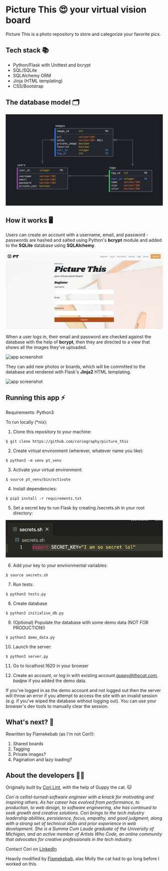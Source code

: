 # Picture This :heart_eyes: your virtual vision board

Picture This is a photo repository to store and categorize your favorite pics.


## Tech stack :books:  
* Python/Flask with Unittest and bcrypt
* SQL/SQLite
* SQLAlchemy ORM
* Jinja (HTML templating)
* CSS/Bootstrap


## The database model :card_index_dividers:

![app screenshot](/static/img/model_pt_v1.png)


## How it works :desktop_computer:

Users can create an account with a username, email, and password - passwords are hashed and salted using Python's **bcrypt** module and added to the **SQLite** database using **SQLAlchemy**.

![app screenshot](/static/img/pt_img_register.png)

When a user logs in, their email and password are checked against the database with the help of **bcrypt**, then they are directed to a view that shows all the images they've uploaded.

![app screenshot](/static/img/pt_gif_login.gif)

They can add new photos or boards, which will be committed to the database and rendered with Flask's **Jinja2** HTML templating.

![app screenshot](/static/img/pt_gif_tag.gif)


## Running this app :zap:

Requirements:
Python3

To run locally (*nix):

1. Clone this repository to your machine:

```
$ git clone https://github.com/coriography/picture_this
```

2. Create virtual environment (wherever, whatever name you like):

```
$ python3 -m venv pt_venv
```

3. Activate your virtual environment:

```
$ source pt_venv/bin/activate
```

4. Install dependencies:

```
$ pip3 install -r requirements.txt
```

5. Set a secret key to run Flask by creating /secrets.sh in your root directory:

![app screenshot](/static/img/secret_key.png)

6. Add your key to your environmental variables:

```
$ source secrets.sh
```

7. Run tests:

```
$ python3 tests.py
```

8. Create database

```
$ python3 initialise_db.py
```

9. (Optional) Populate the database with some demo data (NOT FOR PRODUCTION!)

```
$ python3 demo_data.py
```

10. Launch the server:

```
$ python3 server.py
```

11. Go to localhost:1620 in your browser

12. Create an account, or log in with existing account *guppy@thecat.com, badpw* if you added the demo data.

If you've logged in as the demo account and not logged out then the server will throw an error if you attempt to
access the site with an invalid session (e.g. if you've wiped the database without logging out).
You can use your browser's dev tools to manually clear the session.

## What's next? :thinking:

Rewritten by Flamekebab (as I'm not Cori!):

1. Shared boards
2. Tagging
3. Private images?
4. Pagination and lazy loading?

## About the developers :woman_technologist:

Originally built by [Cori Lint](https://github.com/coriography), with the help of Guppy the cat. :cat:

*Cori is cellist-turned-software engineer with a knack for motivating and inspiring others. As her career has evolved from performance, to production, to web design, to software engineering, she has continued to seek growth and creative solutions. Cori brings to the tech industry leadership abilities, persistence, focus, empathy, and good judgment, along with a strong set of technical skills and prior experience in web development. She is a Summa Cum Laude graduate of the University of Michigan, and an active member of Artists Who Code, an online community that advocates for creative professionals in the tech industry.*

Contact Cori on [LinkedIn](https://www.linkedin.com/in/cori-lint/)

Heavily modified by [Flamekebab](https://toot.wales/@Flamekebab), alas Molly the cat had to go long before I worked on this.

